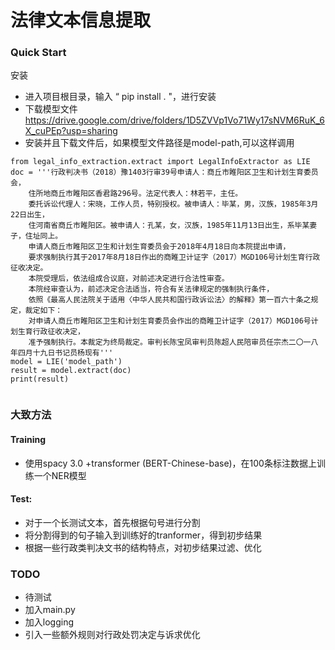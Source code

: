 #  法律文本信息提取 

### Quick Start 

安装
- 进入项目根目录，输入 “ pip install . "，进行安装   
- 下载模型文件 https://drive.google.com/drive/folders/1D5ZVVp1Vo71Wy17sNVM6RuK_6X_cuPEp?usp=sharing
- 安装并且下载文件后，如果模型文件路径是model-path,可以这样调用

```
from legal_info_extraction.extract import LegalInfoExtractor as LIE  
doc = '''行政判决书（2018）豫1403行审39号申请人：商丘市睢阳区卫生和计划生育委员会，
    住所地商丘市睢阳区香君路296号。法定代表人：林若平，主任。
    委托诉讼代理人：宋晓，工作人员，特别授权。被申请人：毕某，男，汉族，1985年3月22日出生，
    住河南省商丘市睢阳区。被申请人：孔某，女，汉族，1985年11月13日出生，系毕某妻子，住址同上。
    申请人商丘市睢阳区卫生和计划生育委员会于2018年4月18日向本院提出申请，
    要求强制执行其于2017年8月18日作出的商睢卫计证字（2017）MGD106号计划生育行政征收决定。
    本院受理后，依法组成合议庭，对前述决定进行合法性审查。
    本院经审查认为，前述决定合法适当，符合有关法律规定的强制执行条件，
    依照《最高人民法院关于适用〈中华人民共和国行政诉讼法〉的解释》第一百六十条之规定，裁定如下：
    对申请人商丘市睢阳区卫生和计划生育委员会作出的商睢卫计证字（2017）MGD106号计划生育行政征收决定，
    准予强制执行。本裁定为终局裁定。审判长陈宝凤审判员陈超人民陪审员任宗杰二〇一八年四月十九日书记员杨现有'''
model = LIE('model_path')  
result = model.extract(doc)  
print(result)  


```  


### 大致方法

#### Training 

- 使用spacy 3.0 +transformer (BERT-Chinese-base)，在100条标注数据上训练一个NER模型

#### Test: 

-  对于一个长测试文本，首先根据句号进行分割
-  将分割得到的句子输入到训练好的tranformer，得到初步结果
-  根据一些行政类判决文书的结构特点，对初步结果过滤、优化


### TODO 
- 待测试
- 加入main.py 
- 加入logging
- 引入一些额外规则对行政处罚决定与诉求优化


